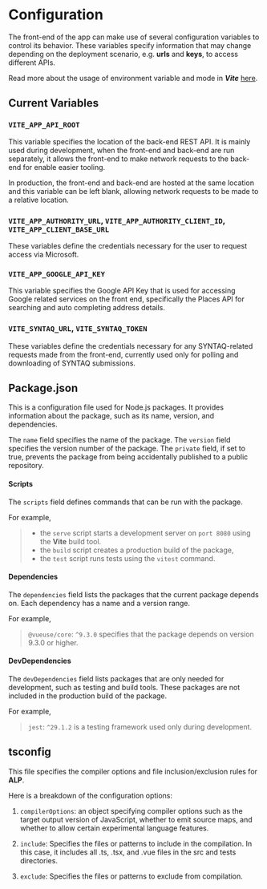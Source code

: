 # Configuration

The front-end of the app can make use of several configuration variables to control its behavior. These variables specify information that may change depending on the deployment scenario, e.g. **urls** and **keys**, to access different APIs.

Read more about the usage of environment variable and mode in ***Vite*** [here](https://vitejs.dev/guide/env-and-mode.html).

## Current Variables

###  `VITE_APP_API_ROOT`

This variable specifies the location of the back-end REST API. It is mainly used during development, when the front-end and back-end are run separately, it allows the front-end to make network requests to the back-end for enable easier tooling. 

In production, the front-end and back-end are hosted at the same location and this variable can be left blank, allowing network requests to be made to a relative location.

### `VITE_APP_AUTHORITY_URL`, `VITE_APP_AUTHORITY_CLIENT_ID`, `VITE_APP_CLIENT_BASE_URL`

These variables define the credentials necessary for the user to request access via Microsoft.

### `VITE_APP_GOOGLE_API_KEY`

This variable specifies the Google API Key that is used for accessing Google related services on the front end, specifically the Places API for searching and auto completing address details.

### `VITE_SYNTAQ_URL`, `VITE_SYNTAQ_TOKEN`

These variables define the credentials necessary for any SYNTAQ-related requests made from the front-end, currently used only for polling and downloading of SYNTAQ submissions.

## Package.json

This is a configuration file used for Node.js packages. It provides information about the package, such as its name, version, and dependencies.

The `name` field specifies the name of the package. The `version` field specifies the version number of the package. The `private` field, if set to true, prevents the package from being accidentally published to a public repository.

#### Scripts

The `scripts` field defines commands that can be run with the package. 

For example,
>- the `serve` script starts a development server on `port 8080` using the **Vite** build tool. 
>- the `build` script creates a production build of the package, 
>- the `test` script runs tests using the `vitest` command.

#### Dependencies

The `dependencies` field lists the packages that the current package depends on. Each dependency has a name and a version range. 

For example, 

> `@vueuse/core`: `^9.3.0` specifies that the package depends on version 9.3.0 or higher.

#### DevDependencies

The `devDependencies` field lists packages that are only needed for development, such as testing and build tools. These packages are not included in the production build of the package. 

For example, 

> `jest`: `^29.1.2` is a testing framework used only during development.

## tsconfig

This file specifies the compiler options and file inclusion/exclusion rules for **ALP**. 

Here is a breakdown of the configuration options:

1. `compilerOptions`: an object specifying compiler options such as the target output version of JavaScript, whether to emit source maps, and whether to allow certain experimental language features.

2. `include`: Specifies the files or patterns to include in the compilation. In this case, it includes all .ts, .tsx, and .vue files in the src and tests directories.

3. `exclude`: Specifies the files or patterns to exclude from compilation.
